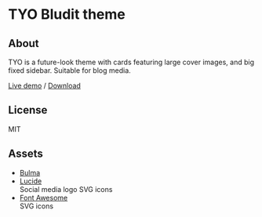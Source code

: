 # TYO Bludit theme

## About
TYO is a future-look theme with cards featuring large cover images, and big fixed sidebar. Suitable for blog media.

[Live demo](https://via.rossa.cc/demo/tyo) / [Download](https://github.com/sakanafurai/tyo/releases/download/v1.0.1/tyo.zip)


## License
MIT

## Assets
* [Bulma](https://bulma.io/)
* [Lucide](https://lucide.dev/)<br>
Social media logo SVG icons
* [Font Awesome](https://fontawesome.com/)<br>
SVG icons
